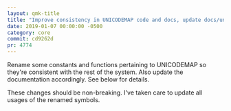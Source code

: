 ```yaml
---
layout: qmk-title
title: "Improve consistency in UNICODEMAP code and docs, update docs/understanding_qmk"
date: 2019-01-07 00:00:00 -0500
category: core
commit: cd9262d
pr: 4774
---
```



Rename some constants and functions pertaining to UNICODEMAP so they're consistent with the rest of the system. Also update the documentation accordingly. See below for details.

These changes should be non-breaking. I've taken care to update all usages of the renamed symbols.
